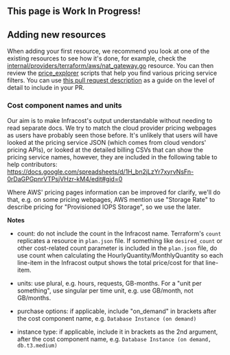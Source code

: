 ## This page is Work In Progress!

## Adding new resources

When adding your first resource, we recommend you look at one of the existing resources to see how it's done, for example, check the [internal/providers/terraform/aws/nat_gateway.go](nat_gateway.go) resource. You can then review the [price_explorer](scripts/price_explorer/README.md) scripts that help you find various pricing service filters. You can use [this pull request description](https://github.com/infracost/infracost/pull/91) as a guide on the level of detail to include in your PR.

### Cost component names and units

Our aim is to make Infracost's output understandable without needing to read separate docs. We try to match the cloud provider pricing webpages as users have probably seen those before. It's unlikely that users will have looked at the pricing service JSON (which comes from cloud vendors' pricing APIs), or looked at the detailed billing CSVs that can show the pricing service names, however, they are included in the following table to help contributors: https://docs.google.com/spreadsheets/d/1H_bn2jLzYr7xyrvNsFn-0rDaGPGpnrVTPsjVHzr-kM4/edit#gid=0

Where AWS' pricing pages information can be improved for clarify, we'll do that, e.g. on some pricing webpages, AWS mention use "Storage Rate" to describe pricing for "Provisioned IOPS Storage", so we use the later.

**Notes**

- count: do not include the count in the Infracost name. Terraform's `count` replicates a resource in `plan.json` file. If something like `desired_count` or other cost-related count parameter is included in the `plan.json` file, do use count when calculating the HourlyQuantity/MonthlyQuantity so each line-item in the Infracost output shows the total price/cost for that line-item.

- units: use plural, e.g. hours, requests, GB-months. For a "unit per something", use singular per time unit, e.g. use GB/month, not GB/months.

- purchase options: if applicable, include "on_demand" in brackets after the cost component name, e.g. `Database Instance (on demand)`

- instance type: if applicable, include it in brackets as the 2nd argument, after the cost component name, e.g. `Database Instance (on demand, db.t3.medium)`
